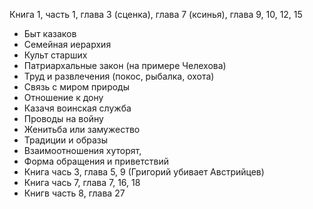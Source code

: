 Книга 1, часть 1, глава 3 (сценка), глава 7 (ксинья), глава 9, 10, 12, 15

- Быт казаков
- Семейная иерархия
- Культ старших
- Патриархальные закон (на примере Челехова)
- Труд и развлечения (покос, рыбалка, охота)
- Связь с миром природы
- Отношение к дону
- Казачя воинская служба
- Проводы на войну
- Женитьба или замужество
- Традиции и образы
- Взаимоотношения хуторят, 
- Форма обращения и приветствий
- Книга чась 3, глава 5, 9 (Григорий убивает Австрийцев)
- Книга чась 7, глава 7, 16, 18
- Книгв часть 8, глава 27
